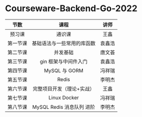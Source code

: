 # Courseware-Backend-Go-2022

|  节数  |            课程            |  讲师  |
|:----:|:------------------------:|:----:|
| 预习课  |           通识课            |  王鑫  |
| 第一节课 |      基础语法与一些常用的库函数       | 袁鑫浩  |
| 第二节课 |           并发基础           | 唐文荟  |
| 第三节课 |       gin 框架与中间件入门       | 袁鑫浩  |
| 第四节课 |       MySQL 与 GORM       | 冯祥瑞  |
| 第五节课 |        Redis             | 李明杰 |
| 第六节课 |      完整项目开发（理论+实战）       |  王鑫  |
| 第七节课 |       Linux Docker       | 冯祥瑞 |
| 第八节课 |   MySQL Redis 消息队列 进阶    | 李明杰 |

